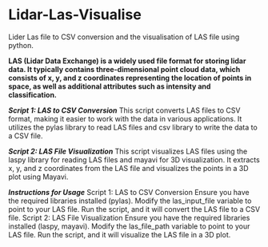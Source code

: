 # Lidar-Las-Visualise
Lider Las file to CSV conversion and the visualisation of LAS file using python.

**LAS (Lidar Data Exchange) is a widely used file format for storing lidar data. It typically contains three-dimensional point cloud data, which consists of x, y, and z coordinates representing the location of points in space, as well as additional attributes such as intensity and classification.**

***Script 1: LAS to CSV Conversion***
This script converts LAS files to CSV format, making it easier to work with the data in various applications. It utilizes the pylas library to read LAS files and csv library to write the data to a CSV file.

***Script 2: LAS File Visualization***
This script visualizes LAS files using the laspy library for reading LAS files and mayavi for 3D visualization. It extracts x, y, and z coordinates from the LAS file and visualizes the points in a 3D plot using Mayavi.

***Instructions for Usage***
Script 1: LAS to CSV Conversion
Ensure you have the required libraries installed (pylas).
Modify the las_input_file variable to point to your LAS file.
Run the script, and it will convert the LAS file to a CSV file.
Script 2: LAS File Visualization
Ensure you have the required libraries installed (laspy, mayavi).
Modify the las_file_path variable to point to your LAS file.
Run the script, and it will visualize the LAS file in a 3D plot.
